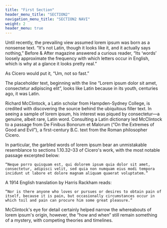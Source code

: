 ```yaml
---
title: "First Section"
header_menu_title: "SECTION2"
navigation_menu_title: "SECTION2 NAVI"
weight: 2
header_menu: true
---
```

Until recently, the prevailing view assumed lorem ipsum was born as a nonsense text. “It's not Latin, though it looks like it, and it actually says nothing,” Before & After magazine answered a curious reader, “Its ‘words’ loosely approximate the frequency with which letters occur in English, which is why at a glance it looks pretty real.”

As Cicero would put it, “Um, not so fast.”

The placeholder text, beginning with the line “Lorem ipsum dolor sit amet, consectetur adipiscing elit”, looks like Latin because in its youth, centuries ago, it was Latin.

Richard McClintock, a Latin scholar from Hampden-Sydney College, is credited with discovering the source behind the ubiquitous filler text. In seeing a sample of lorem ipsum, his interest was piqued by consectetur—a genuine, albeit rare, Latin word. Consulting a Latin dictionary led McClintock to a passage from De Finibus Bonorum et Malorum (“On the Extremes of Good and Evil”), a first-century B.C. text from the Roman philosopher Cicero.

In particular, the garbled words of lorem ipsum bear an unmistakable resemblance to sections 1.10.32–33 of Cicero's work, with the most notable passage excerpted below:

    “Neque porro quisquam est, qui dolorem ipsum quia dolor sit amet, consectetur, adipisci velit, sed quia non numquam eius modi tempora incidunt ut labore et dolore magnam aliquam quaerat voluptatem.”

A 1914 English translation by Harris Rackham reads:

    “Nor is there anyone who loves or pursues or desires to obtain pain of itself, because it is pain, but occasionally circumstances occur in which toil and pain can procure him some great pleasure.”

McClintock's eye for detail certainly helped narrow the whereabouts of lorem ipsum's origin, however, the “how and when” still remain something of a mystery, with competing theories and timelines.
